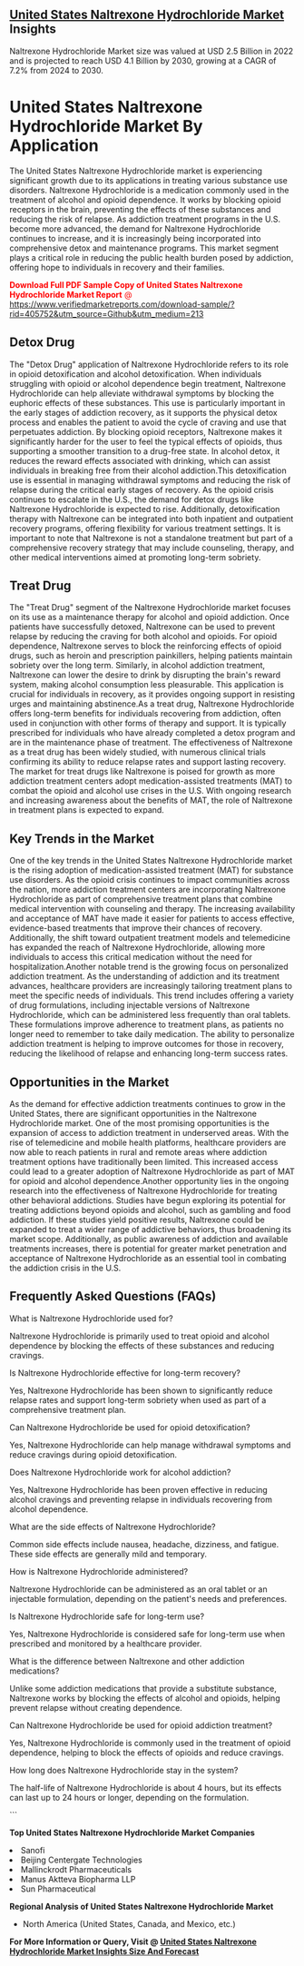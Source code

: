 <h2><a href="https://www.verifiedmarketreports.com/download-sample/?rid=405752&amp;utm_source=Github&amp;utm_medium=213" target="_blank">United States Naltrexone Hydrochloride Market</a> Insights</h2><p>Naltrexone Hydrochloride Market size was valued at USD 2.5 Billion in 2022 and is projected to reach USD 4.1 Billion by 2030, growing at a CAGR of 7.2% from 2024 to 2030.</p><p><h1>United States Naltrexone Hydrochloride Market By Application</h1><p>The United States Naltrexone Hydrochloride market is experiencing significant growth due to its applications in treating various substance use disorders. Naltrexone Hydrochloride is a medication commonly used in the treatment of alcohol and opioid dependence. It works by blocking opioid receptors in the brain, preventing the effects of these substances and reducing the risk of relapse. As addiction treatment programs in the U.S. become more advanced, the demand for Naltrexone Hydrochloride continues to increase, and it is increasingly being incorporated into comprehensive detox and maintenance programs. This market segment plays a critical role in reducing the public health burden posed by addiction, offering hope to individuals in recovery and their families. <p><span class=""><span style="color: #ff0000;"><strong>Download Full PDF Sample Copy of United States Naltrexone Hydrochloride Market Report</strong> @ </span><a href="https://www.verifiedmarketreports.com/download-sample/?rid=405752&amp;utm_source=Github&amp;utm_medium=213" target="_blank">https://www.verifiedmarketreports.com/download-sample/?rid=405752&amp;utm_source=Github&amp;utm_medium=213</a></span></p></p><h2>Detox Drug</h2><p>The "Detox Drug" application of Naltrexone Hydrochloride refers to its role in opioid detoxification and alcohol detoxification. When individuals struggling with opioid or alcohol dependence begin treatment, Naltrexone Hydrochloride can help alleviate withdrawal symptoms by blocking the euphoric effects of these substances. This use is particularly important in the early stages of addiction recovery, as it supports the physical detox process and enables the patient to avoid the cycle of craving and use that perpetuates addiction. By blocking opioid receptors, Naltrexone makes it significantly harder for the user to feel the typical effects of opioids, thus supporting a smoother transition to a drug-free state. In alcohol detox, it reduces the reward effects associated with drinking, which can assist individuals in breaking free from their alcohol addiction.This detoxification use is essential in managing withdrawal symptoms and reducing the risk of relapse during the critical early stages of recovery. As the opioid crisis continues to escalate in the U.S., the demand for detox drugs like Naltrexone Hydrochloride is expected to rise. Additionally, detoxification therapy with Naltrexone can be integrated into both inpatient and outpatient recovery programs, offering flexibility for various treatment settings. It is important to note that Naltrexone is not a standalone treatment but part of a comprehensive recovery strategy that may include counseling, therapy, and other medical interventions aimed at promoting long-term sobriety.</p><h2>Treat Drug</h2><p>The "Treat Drug" segment of the Naltrexone Hydrochloride market focuses on its use as a maintenance therapy for alcohol and opioid addiction. Once patients have successfully detoxed, Naltrexone can be used to prevent relapse by reducing the craving for both alcohol and opioids. For opioid dependence, Naltrexone serves to block the reinforcing effects of opioid drugs, such as heroin and prescription painkillers, helping patients maintain sobriety over the long term. Similarly, in alcohol addiction treatment, Naltrexone can lower the desire to drink by disrupting the brain's reward system, making alcohol consumption less pleasurable. This application is crucial for individuals in recovery, as it provides ongoing support in resisting urges and maintaining abstinence.As a treat drug, Naltrexone Hydrochloride offers long-term benefits for individuals recovering from addiction, often used in conjunction with other forms of therapy and support. It is typically prescribed for individuals who have already completed a detox program and are in the maintenance phase of treatment. The effectiveness of Naltrexone as a treat drug has been widely studied, with numerous clinical trials confirming its ability to reduce relapse rates and support lasting recovery. The market for treat drugs like Naltrexone is poised for growth as more addiction treatment centers adopt medication-assisted treatments (MAT) to combat the opioid and alcohol use crises in the U.S. With ongoing research and increasing awareness about the benefits of MAT, the role of Naltrexone in treatment plans is expected to expand.</p><h2>Key Trends in the Market</h2><p>One of the key trends in the United States Naltrexone Hydrochloride market is the rising adoption of medication-assisted treatment (MAT) for substance use disorders. As the opioid crisis continues to impact communities across the nation, more addiction treatment centers are incorporating Naltrexone Hydrochloride as part of comprehensive treatment plans that combine medical intervention with counseling and therapy. The increasing availability and acceptance of MAT have made it easier for patients to access effective, evidence-based treatments that improve their chances of recovery. Additionally, the shift toward outpatient treatment models and telemedicine has expanded the reach of Naltrexone Hydrochloride, allowing more individuals to access this critical medication without the need for hospitalization.Another notable trend is the growing focus on personalized addiction treatment. As the understanding of addiction and its treatment advances, healthcare providers are increasingly tailoring treatment plans to meet the specific needs of individuals. This trend includes offering a variety of drug formulations, including injectable versions of Naltrexone Hydrochloride, which can be administered less frequently than oral tablets. These formulations improve adherence to treatment plans, as patients no longer need to remember to take daily medication. The ability to personalize addiction treatment is helping to improve outcomes for those in recovery, reducing the likelihood of relapse and enhancing long-term success rates.</p><h2>Opportunities in the Market</h2><p>As the demand for effective addiction treatments continues to grow in the United States, there are significant opportunities in the Naltrexone Hydrochloride market. One of the most promising opportunities is the expansion of access to addiction treatment in underserved areas. With the rise of telemedicine and mobile health platforms, healthcare providers are now able to reach patients in rural and remote areas where addiction treatment options have traditionally been limited. This increased access could lead to a greater adoption of Naltrexone Hydrochloride as part of MAT for opioid and alcohol dependence.Another opportunity lies in the ongoing research into the effectiveness of Naltrexone Hydrochloride for treating other behavioral addictions. Studies have begun exploring its potential for treating addictions beyond opioids and alcohol, such as gambling and food addiction. If these studies yield positive results, Naltrexone could be expanded to treat a wider range of addictive behaviors, thus broadening its market scope. Additionally, as public awareness of addiction and available treatments increases, there is potential for greater market penetration and acceptance of Naltrexone Hydrochloride as an essential tool in combating the addiction crisis in the U.S.</p><h2>Frequently Asked Questions (FAQs)</h2><p>What is Naltrexone Hydrochloride used for?</p><p>Naltrexone Hydrochloride is primarily used to treat opioid and alcohol dependence by blocking the effects of these substances and reducing cravings.</p><p>Is Naltrexone Hydrochloride effective for long-term recovery?</p><p>Yes, Naltrexone Hydrochloride has been shown to significantly reduce relapse rates and support long-term sobriety when used as part of a comprehensive treatment plan.</p><p>Can Naltrexone Hydrochloride be used for opioid detoxification?</p><p>Yes, Naltrexone Hydrochloride can help manage withdrawal symptoms and reduce cravings during opioid detoxification.</p><p>Does Naltrexone Hydrochloride work for alcohol addiction?</p><p>Yes, Naltrexone Hydrochloride has been proven effective in reducing alcohol cravings and preventing relapse in individuals recovering from alcohol dependence.</p><p>What are the side effects of Naltrexone Hydrochloride?</p><p>Common side effects include nausea, headache, dizziness, and fatigue. These side effects are generally mild and temporary.</p><p>How is Naltrexone Hydrochloride administered?</p><p>Naltrexone Hydrochloride can be administered as an oral tablet or an injectable formulation, depending on the patient's needs and preferences.</p><p>Is Naltrexone Hydrochloride safe for long-term use?</p><p>Yes, Naltrexone Hydrochloride is considered safe for long-term use when prescribed and monitored by a healthcare provider.</p><p>What is the difference between Naltrexone and other addiction medications?</p><p>Unlike some addiction medications that provide a substitute substance, Naltrexone works by blocking the effects of alcohol and opioids, helping prevent relapse without creating dependence.</p><p>Can Naltrexone Hydrochloride be used for opioid addiction treatment?</p><p>Yes, Naltrexone Hydrochloride is commonly used in the treatment of opioid dependence, helping to block the effects of opioids and reduce cravings.</p><p>How long does Naltrexone Hydrochloride stay in the system?</p><p>The half-life of Naltrexone Hydrochloride is about 4 hours, but its effects can last up to 24 hours or longer, depending on the formulation.</p>```</p><p><strong>Top United States Naltrexone Hydrochloride Market Companies</strong></p><div data-test-id=""><p><li>Sanofi</li><li> Beijing Centergate Technologies</li><li> Mallinckrodt Pharmaceuticals</li><li> Manus Aktteva Biopharma LLP</li><li> Sun Pharmaceutical</li></p><div><strong>Regional Analysis of&nbsp;United States Naltrexone Hydrochloride Market</strong></div><ul><li dir="ltr"><p dir="ltr">North America&nbsp;(United States, Canada, and Mexico, etc.)</p></li></ul><p><strong>For More Information or Query, Visit @&nbsp;</strong><strong><a href="https://www.verifiedmarketreports.com/product/naltrexone-hydrochloride-market/?utm_source=Github&amp;utm_medium=213" target="_blank">United States Naltrexone Hydrochloride Market Insights Size And Forecast</a></strong></p></div>
